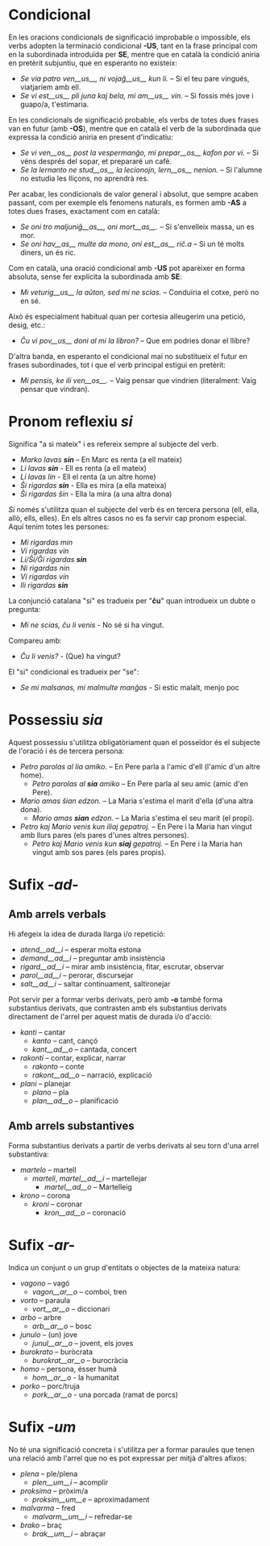# Condicional

En les oracions condicionals de significació improbable o impossible, els verbs adopten la terminació condicional  __-US__, tant en la frase principal com en la subordinada introduïda per __SE__, mentre que en català la condició aniria en pretèrit subjuntiu, que en esperanto no existeix:

- *Se via patro ven__us__, ni vojaĝ__us__ kun li.* – Si el teu pare vingués, viatjaríem amb ell.
- *Se vi est__us__ pli juna kaj bela, mi am__us__ vin.* – Si fossis més jove i guapo/a, t'estimaria.

En les condicionals de significació probable, els verbs de totes dues frases van en futur (amb __-OS__), mentre que en català el verb de la subordinada que expressa la condició aniria en present d'indicatiu:

- *Se vi ven__os__ post la vespermanĝo, mi prepar__os__ kafon por vi.* – Si véns després del sopar, et prepararé un cafè.
- *Se la lernanto ne stud__os__ la lecionojn, lern__os__ nenion.* – Si l'alumne no estudia les lliçons, no aprendrà res.

Per acabar, les condicionals de valor general i absolut, que sempre acaben passant, com per exemple els fenomens naturals, es formen amb __-AS__ a totes dues frases, exactament com en català:

- *Se oni tro maljuniĝ__as__, oni mort__as__.* – Si s'envelleix massa, un es mor.
- *Se oni hav__as__ multe da mono, oni est__as__ riĉ.a* – Si un té molts diners, un és ric.

Com en català, una oració condicional amb __-US__ pot aparèixer en forma absoluta, sense fer explícita la subordinada amb __SE__:

- *Mi veturig__us__ la aŭton, sed mi ne scias.* – Conduïria el cotxe, però no en sé.

Això és especialment habitual quan per cortesia alleugerim una petició, desig, etc.:

- *Ĉu vi pov__us__ doni al mi la libron?* – Que em podries donar el llibre?

D'altra banda, en esperanto el condicional mai no substitueix el futur en frases subordinades, tot i que el verb principal estigui en pretèrit:

- *Mi pensis, ke ili ven__os__.*  – Vaig pensar que vindrien (literalment: Vaig pensar que vindran).

# Pronom reflexiu *si*

Significa "a si mateix" i es refereix sempre al subjecte del verb.

- *Marko lavas __sin__* – En Marc es renta (a ell mateix)
- *Li lavas __sin__* - Ell es renta (a ell mateix)
- *Li lavas lin* - Ell el renta (a un altre home)
- *Ŝi rigardas __sin__* - Ella es mira (a ella mateixa)
- *Ŝi rigardas ŝin* - Ella la mira (a una altra dona)

*Si* només s'utilitza quan el subjecte del verb és en tercera persona (ell, ella, allò, ells, elles). En els altres casos no es fa servir cap pronom especial. Aquí tenim totes les persones:

- *Mi rigardas min*
- *Vi rigardas vin*
- *Li/Ŝi/Ĝi rigardas __sin__*
- *Ni rigardas nin*
- *Vi rigardas vin*
- *Ili rigardas __sin__*

La conjunció catalana "si" es tradueix per "__ĉu__" quan introdueix un dubte o pregunta:
- *Mi ne scias, ĉu li venis* - No sé si ha vingut.

Compareu amb:
- *Ĉu li venis?* - (Que) ha vingut?

El "si" condicional es tradueix per "se":
- *Se mi malsanas, mi malmulte manĝas* - Si estic malalt, menjo poc

# Possessiu *sia*

Aquest possessiu s'utilitza obligatòriament quan el posseïdor és el subjecte de l'oració i és de tercera persona:
- *Petro parolas al lia amiko.* – En Pere parla a l'amic d'ell (l'amic d'un altre home).
	- *Petro parolas al __sia__ amiko* – En Pere parla al seu amic (amic d'en Pere).
- *Mario amas ŝian edzon.*  – La Maria s'estima el marit d'ella (d'una altra dona).
	- *Mario amas __sian__ edzon.*  – La Maria s'estima el seu marit (el propi).
- *Petro kaj Mario venis kun iliaj gepatroj.* – En Pere i la Maria han vingut amb llurs pares (els pares d'unes altres persones).
	- *Petro kaj Mario venis kun __siaj__ gepatroj.* – En Pere i la Maria han vingut amb sos pares (els pares propis).

 
# Sufix *-ad-*

## Amb arrels verbals

Hi afegeix la idea de durada llarga i/o repetició: 
- *atend__ad__i* – esperar molta estona
- *demand__ad__i* – preguntar amb insistència
- *rigard__ad__i* – mirar amb insistència, fitar, escrutar, observar
- *parol__ad__i* – perorar, discursejar
- *salt__ad__i* – saltar continuament, saltironejar

Pot servir per a formar verbs derivats, però amb __-o__ també forma substantius derivats, que contrasten amb els substantius derivats directament de l'arrel per aquest matís de durada i/o d'acció:
- *kanti* – cantar
	- *kanto* – cant, cançó
	- *kant__ad__o* – cantada, concert
- *rakonti* – contar, explicar, narrar
	- *rakonto* – conte
	- *rakont__ad__o* – narració, explicació
- *plani* – planejar
	- *plano* – pla
	- *plan__ad__o* – planificació

## Amb arrels substantives

Forma substantius derivats a partir de verbs derivats al seu torn d'una arrel substantiva:

- *martelo* – martell
	- *marteli*, *martel__ad__i* – martellejar
		- *martel__ad__o* – Martelleig
- *krono* – corona
	- *kroni* – coronar
		- *kron__ad__o* – coronació

# Sufix *-ar-*

Indica un conjunt o un grup d'entitats o objectes de la mateixa natura:

- *vagono* – vagó
	- *vagon__ar__o* – comboi, tren
- *vorto* – paraula
	- *vort__ar__o* – diccionari
- *arbo* – arbre
	- *arb__ar__o* – bosc
- *junulo* – (un) jove
	- *junul__ar__o* – jovent, els joves
- *burokrato* – buròcrata
	- *burokrat__ar__o* – burocràcia
- *homo* – persona, ésser humà
	- *hom__ar__o* - la humanitat
- *porko* – porc/truja
	- *pork__ar__o* - una porcada (ramat de porcs)

# Sufix *-um*

No té una significació concreta i s'utilitza per a formar paraules que tenen una relació amb l'arrel que no es pot expressar per mitjà d'altres afixos:

- *plena* – ple/plena
  -  *plen__um__i* – acomplir
- *proksima* – pròxim/a
  -  *proksim__um__e* – aproximadament
- *malvarma* – fred 
	- *malvarm__um__i* – refredar-se
- *brako* – braç 
	- *brak__um__i* – abraçar
